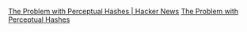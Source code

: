 
[The Problem with Perceptual Hashes | Hacker News](https://news.ycombinator.com/item?id=28091750)
[The Problem with Perceptual Hashes](https://rentafounder.com/the-problem-with-perceptual-hashes/)
